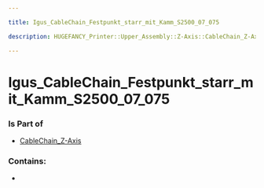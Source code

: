 ```yaml
---

title: Igus_CableChain_Festpunkt_starr_mit_Kamm_S2500_07_075

description: HUGEFANCY_Printer::Upper_Assembly::Z-Axis::CableChain_Z-Axis::Igus_CableChain_Festpunkt_starr_mit_Kamm_S2500_07_075

---
```

# Igus_CableChain_Festpunkt_starr_mit_Kamm_S2500_07_075
<script>
    var geoarray = '{"Igus_CableChain_Festpunkt_starr_mit_Kamm_S2500_07_075": {}}';
</script>
<script>
    var basepath = '/assets/HUGEFANCY_Printer/Upper_Assembly/Z-Axis/CableChain_Z-Axis/';
</script>
<link rel="stylesheet" href="/css/container.css">

<div id="container"></div>

<!-- these are the required scripts for the three.js scene -->
<script src="/lib/three.min.js"></script>
<script src="/lib/OrbitControls.js"></script>
<script src="/lib/RectAreaLightUniformsLib.js"></script>
<!-- this is your app's lib file -->
<script src="/lib/triceratops_app.js"></script>
### Is Part of
- [CableChain_Z-Axis](../CableChain_Z-Axis)  

### Contains:
- [](./Igus_CableChain_Festpunkt_starr_mit_Kamm_S2500_07_075/)

